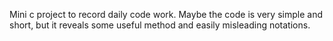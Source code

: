 Mini c project to record daily code work. Maybe the code is very simple and short, but it reveals some useful method and easily misleading notations. 
